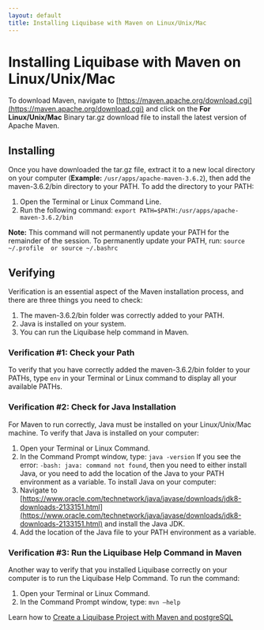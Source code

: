 ```yaml
---
layout: default
title: Installing Liquibase with Maven on Linux/Unix/Mac
---
```


# Installing Liquibase with Maven on Linux/Unix/Mac

To download Maven, navigate to [https://maven.apache.org/download.cgi](https://maven.apache.org/download.cgi) and click on the **For Linux/Unix/Mac** Binary tar.gz download file to install the latest version of Apache Maven.

## Installing
Once you have downloaded the tar.gz file, extract it to a new local directory on your computer (**Example:** `/usr/apps/apache-maven-3.6.2`), then add the maven-3.6.2/bin directory to your PATH.
To add the directory to your PATH:
1.	Open the Terminal or Linux Command Line.
2.	Run the following command: `export PATH=$PATH:/usr/apps/apache-maven-3.6.2/bin`

**Note:** This command will not permanently update your PATH for the remainder of the session. To permanently update your PATH, run: `source ~/.profile  or source ~/.bashrc`

## Verifying
Verification is an essential aspect of the Maven installation process, and there are three things you need to check:
1.	The maven-3.6.2/bin folder was correctly added to your PATH.
2.	Java is installed on your system.
3.	You can run the Liquibase help command in Maven.

### Verification #1: Check your Path
To verify that you have correctly added the maven-3.6.2/bin folder to your PATHs, type `env` in your Terminal or Linux command to display all your available PATHs.

### Verification #2: Check for Java Installation
For Maven to run correctly, Java must be installed on your Linux/Unix/Mac machine. To verify that Java is installed on your computer:
1.	Open your Terminal or Linux Command.
2.	In the Command Prompt window, type: `java -version`
If you see the error: `-bash: java: command not found`, then you need to either install Java, or you need to add the location of the Java to your PATH environment as a variable.
To install Java on your computer:
1.	Navigate to [https://www.oracle.com/technetwork/java/javase/downloads/jdk8-downloads-2133151.html](https://www.oracle.com/technetwork/java/javase/downloads/jdk8-downloads-2133151.html) and install the Java JDK.
2.	Add the location of the Java file to your PATH environment as a variable.

### Verification #3: Run the Liquibase Help Command in Maven
Another way to verify that you installed Liquibase correctly on your computer is to run the Liquibase Help Command. To run the command:
1. Open your Terminal or Linux Command.
2. In the Command Prompt window, type: `mvn –help`

Learn how to [Create a Liquibase Project with Maven and postgreSQL](creating-liquibase-projects-with-maven-postgreSQL.html)
